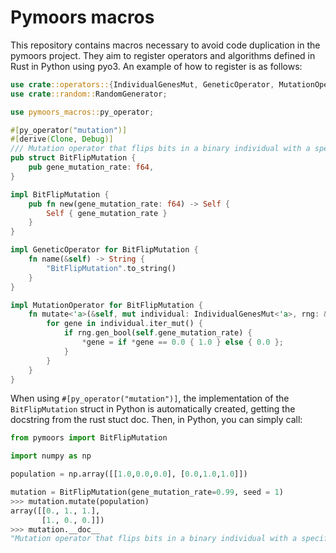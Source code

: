 # Pymoors macros

This repository contains macros necessary to avoid code duplication in the pymoors project. They aim to register operators and algorithms defined in Rust in Python using pyo3. An example of how to register is as follows:

```rust
use crate::operators::{IndividualGenesMut, GeneticOperator, MutationOperator};
use crate::random::RandomGenerator;

use pymoors_macros::py_operator;

#[py_operator("mutation")]
#[derive(Clone, Debug)]
/// Mutation operator that flips bits in a binary individual with a specified mutation rate
pub struct BitFlipMutation {
    pub gene_mutation_rate: f64,
}

impl BitFlipMutation {
    pub fn new(gene_mutation_rate: f64) -> Self {
        Self { gene_mutation_rate }
    }
}

impl GeneticOperator for BitFlipMutation {
    fn name(&self) -> String {
        "BitFlipMutation".to_string()
    }
}

impl MutationOperator for BitFlipMutation {
    fn mutate<'a>(&self, mut individual: IndividualGenesMut<'a>, rng: &mut dyn RandomGenerator) {
        for gene in individual.iter_mut() {
            if rng.gen_bool(self.gene_mutation_rate) {
                *gene = if *gene == 0.0 { 1.0 } else { 0.0 };
            }
        }
    }
}
```

When using `#[py_operator("mutation")]`, the implementation of the `BitFlipMutation` struct in Python is automatically created, getting the docstring from the rust stuct doc. Then, in Python, you can simply call:

```python
from pymoors import BitFlipMutation

import numpy as np

population = np.array([[1.0,0.0,0.0], [0.0,1.0,1.0]])

mutation = BitFlipMutation(gene_mutation_rate=0.99, seed = 1)
>>> mutation.mutate(population)
array([[0., 1., 1.],
       [1., 0., 0.]])
>>> mutation.__doc__
"Mutation operator that flips bits in a binary individual with a specified mutation rate"
```

